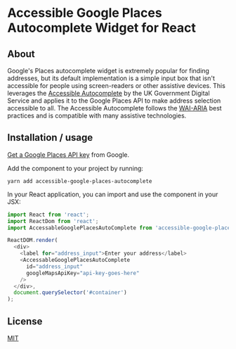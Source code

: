 # Accessible Google Places Autocomplete Widget for React

## About

Google's Places autocomplete widget is extremely popular for finding
addresses, but its default implementation is a simple input box that
isn't accessible for people using screen-readers or other assistive
devices. This leverages the
[Accessible Autocomplete](https://github.com/alphagov/accessible-autocomplete)
by the UK Government Digital Service and applies it to the Google Places API
to make address selection accessible to all. The Accessible Autocomplete
follows the [WAI-ARIA](https://www.w3.org/WAI/standards-guidelines/aria/) best
practices and is compatible with many assistive technologies.

## Installation / usage

[Get a Google Places API key](https://developers.google.com/places/web-service/get-api-key)
from Google.

Add the component to your project by running:

```
yarn add accessible-google-places-autocomplete
```

In your React application, you can import and use the component in your JSX:

```js
import React from 'react';
import ReactDom from 'react';
import AccessableGooglePlacesAutoComplete from 'accessible-google-places-autocomplete';

ReactDOM.render(
  <div>
    <label for="address_input">Enter your address</label>
    <AccessableGooglePlacesAutoComplete
      id="address_input"
      googleMapsApiKey="api-key-goes-here"
    />
  </div>,
  document.querySelector('#container')
);
```

## License

[MIT](LICENSE)
